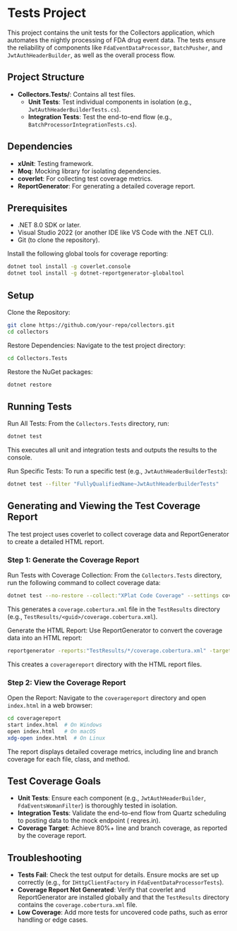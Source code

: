 ﻿# Tests Project

This project contains the unit tests for the Collectors application, which automates the nightly processing of FDA drug
event data. The tests ensure the reliability of components like `FdaEventDataProcessor`, `BatchPusher`, and
`JwtAuthHeaderBuilder`, as well as the overall process flow.

## Project Structure

- **Collectors.Tests/**: Contains all test files.
    - **Unit Tests**: Test individual components in isolation (e.g., `JwtAuthHeaderBuilderTests.cs`).
    - **Integration Tests**: Test the end-to-end flow (e.g., `BatchProcessorIntegrationTests.cs`).

## Dependencies

- **xUnit**: Testing framework.
- **Moq**: Mocking library for isolating dependencies.
- **coverlet**: For collecting test coverage metrics.
- **ReportGenerator**: For generating a detailed coverage report.

## Prerequisites

- .NET 8.0 SDK or later.
- Visual Studio 2022 (or another IDE like VS Code with the .NET CLI).
- Git (to clone the repository).

Install the following global tools for coverage reporting:

```bash
dotnet tool install -g coverlet.console
dotnet tool install -g dotnet-reportgenerator-globaltool
```

## Setup

Clone the Repository:

```bash
git clone https://github.com/your-repo/collectors.git
cd collectors
```

Restore Dependencies:
Navigate to the test project directory:

```bash
cd Collectors.Tests
```

Restore the NuGet packages:

```bash
dotnet restore
```

## Running Tests

Run All Tests:
From the `Collectors.Tests` directory, run:

```bash
dotnet test
```

This executes all unit and integration tests and outputs the results to the console.

Run Specific Tests:
To run a specific test (e.g., `JwtAuthHeaderBuilderTests`):

```bash
dotnet test --filter "FullyQualifiedName~JwtAuthHeaderBuilderTests"
```

## Generating and Viewing the Test Coverage Report

The test project uses coverlet to collect coverage data and ReportGenerator to create a detailed HTML report.

### Step 1: Generate the Coverage Report

Run Tests with Coverage Collection:
From the `Collectors.Tests` directory, run the following command to collect coverage data:

```bash
dotnet test --no-restore --collect:"XPlat Code Coverage" --settings coverlet.runsettings
```

This generates a `coverage.cobertura.xml` file in the `TestResults` directory (e.g.,
`TestResults/<guid>/coverage.cobertura.xml`).

Generate the HTML Report:
Use ReportGenerator to convert the coverage data into an HTML report:

```bash
reportgenerator -reports:"TestResults/*/coverage.cobertura.xml" -targetdir:"coveragereport" -reporttypes:Html
```

This creates a `coveragereport` directory with the HTML report files.

### Step 2: View the Coverage Report

Open the Report:
Navigate to the `coveragereport` directory and open `index.html` in a web browser:

```bash
cd coveragereport
start index.html  # On Windows
open index.html   # On macOS
xdg-open index.html  # On Linux
```

The report displays detailed coverage metrics, including line and branch coverage for each file, class, and method.

## Test Coverage Goals

- **Unit Tests**: Ensure each component (e.g., `JwtAuthHeaderBuilder`, `FdaEventsWomanFilter`) is thoroughly tested in
  isolation.
- **Integration Tests**: Validate the end-to-end flow from Quartz scheduling to posting data to the mock endpoint (
  reqres.in).
- **Coverage Target**: Achieve 80%+ line and branch coverage, as reported by the coverage report.

## Troubleshooting

- **Tests Fail**: Check the test output for details. Ensure mocks are set up correctly (e.g., for `IHttpClientFactory`
  in `FdaEventDataProcessorTests`).
- **Coverage Report Not Generated**: Verify that coverlet and ReportGenerator are installed globally and that the
  `TestResults` directory contains the `coverage.cobertura.xml` file.
- **Low Coverage**: Add more tests for uncovered code paths, such as error handling or edge cases.

```